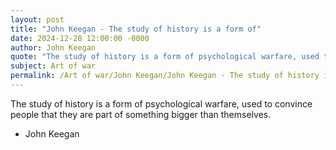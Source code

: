 ```yaml
---
layout: post
title: "John Keegan - The study of history is a form of"
date: 2024-12-28 12:00:00 -0000
author: John Keegan
quote: "The study of history is a form of psychological warfare, used to convince people that they are part of something bigger than themselves."
subject: Art of war
permalink: /Art of war/John Keegan/John Keegan - The study of history is a form of
---
```


The study of history is a form of psychological warfare, used to convince people that they are part of something bigger than themselves.

- John Keegan
